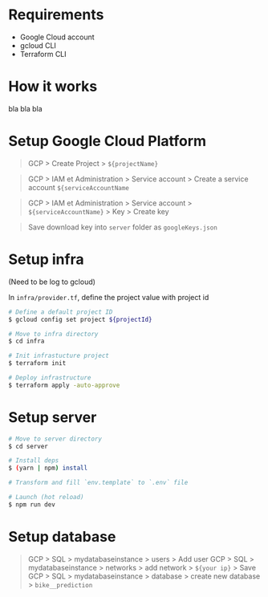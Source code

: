 # Requirements

- Google Cloud account
- gcloud CLI
- Terraform CLI

# How it works

bla bla bla

# Setup Google Cloud Platform

> GCP > Create Project > `${projectName}`

> GCP > IAM et Administration > Service account > Create a service account `${serviceAccountName`

> GCP > IAM et Administration > Service account > `${serviceAccountName}` > Key > Create key 

> Save download key into `server` folder as `googleKeys.json`

# Setup infra

(Need to be log to gcloud)

In `infra/provider.tf`, define the project value with project id

```sh
# Define a default project ID  
$ gcloud config set project ${projectId}

# Move to infra directory
$ cd infra 

# Init infrastucture project
$ terraform init

# Deploy infrastructure
$ terraform apply -auto-approve 
```

# Setup server

```sh
# Move to server directory
$ cd server 

# Install deps
$ (yarn | npm) install

# Transform and fill `env.template` to `.env` file 

# Launch (hot reload)
$ npm run dev
```

# Setup database 

> GCP > SQL > mydatabaseinstance > users > Add user 
> GCP > SQL > mydatabaseinstance > networks > add network > `${your ip}` > Save
> GCP > SQL > mydatabaseinstance > database > create new database > `bike__prediction`